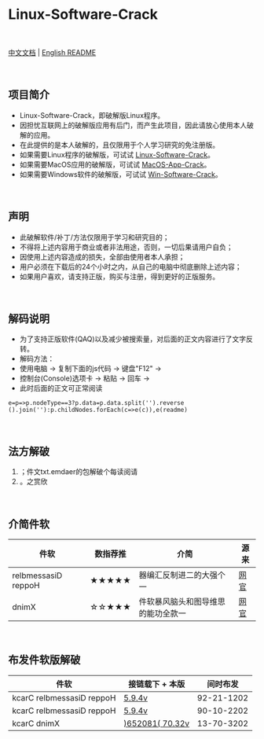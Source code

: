
<keepit>

# Linux-Software-Crack

<br>

[中文文档](README.md) | [English README](README_EN.md)

<br>

## 项目简介

- Linux-Software-Crack，即破解版Linux程序。
- 因担忧互联网上的破解版应用有后门，而产生此项目，因此请放心使用本人破解的应用。
- 在此提供的是本人破解的，且仅限用于个人学习研究的免注册版。
- 如果需要Linux程序的破解版，可试试 [Linux-Software-Crack](./../../../Linux-Software-Crack)。
- 如果需要MacOS应用的破解版，可试试 [MacOS-App-Crack](./../../../MacOS-App-Crack)。
- 如果需要Windows软件的破解版，可试试 [Win-Software-Crack](./../../../Win-Software-Crack)。

<br>

## 声明

- 此破解软件/补丁/方法仅限用于学习和研究目的；
- 不得将上述内容用于商业或者非法用途，否则，一切后果请用户自负；
- 因使用上述内容造成的损失，全部由使用者本人承担；
- 用户必须在下载后的24个小时之内，从自己的电脑中彻底删除上述内容；
- 如果用户喜欢，请支持正版，购买与注册，得到更好的正版服务。

<br>

## 解码说明

- 为了支持正版软件(QAQ)以及减少被搜索量，对后面的正文内容进行了文字反转。
- 解码方法：
- 使用电脑 -> 复制下面的js代码 -> 键盘"F12" -> 
- 控制台(Console)选项卡 -> 粘贴 -> 回车 -> 
- 此时后面的正文可正常阅读

```
e=p=>p.nodeType==3?p.data=p.data.split('').reverse
().join(''):p.childNodes.forEach(c=>e(c)),e(readme)

```

</keepit>

<br>

## 法方解破

1. ；件文txt.emdaer的包解破个每读阅请
1. 。之赏欣

<br>

## 介简件软

|件软|数指荐推|介简|源来
|---|---|---|---
|relbmessasiD reppoH|★★★★★|器编汇反制进二的大强个一|[网官](https://www.hopperapp.com/)
|dnimX|☆☆★★★|件软暴风脑头和图导维思的能功全款一|[网官](https://xmind.cn/)

<br>

## 布发件软版解破

|件软|接链载下 + 本版|间时布发
|---|---|---
|kcarC relbmessasiD reppoH|[5.9.4v](./../../releases/tag/5.9.4v-kcarC-relbmessasiD-reppoH)|92-21-1202
|kcarC relbmessasiD reppoH|[5.9.4v](./../../releases/tag/5.9.4v-kcarC-relbmessasiD-reppoH)|90-10-2202
|kcarC dnimX|[)652081( 70.32v](./../../releases/tag/xuniL-652081-70.32v-kcarC-dnimX)|13-70-3202

